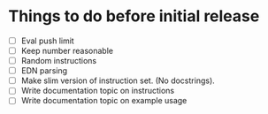Things to do before initial release
===================================

- [ ] Eval push limit
- [ ] Keep number reasonable
- [ ] Random instructions
- [ ] EDN parsing
- [ ] Make slim version of instruction set. (No docstrings).
- [ ] Write documentation topic on instructions
- [ ] Write documentation topic on example usage

